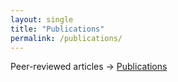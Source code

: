 ```yaml
---
layout: single
title: "Publications"
permalink: /publications/
---
```


Peer-reviewed articles → [Publications](/publications/)
